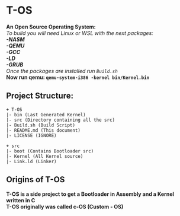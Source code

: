 # T-OS
**An Open Source Operating System:** <br />
*To build you will need Linux or WSL with the next packages:* <br />
***-NASM*** <br />
***-QEMU*** <br />
***-GCC*** <br />
***-LD*** <br />
***-GRUB*** <br />
*Once the packages are installed run `Build.sh`* <br />
**Now run qemu: `qemu-system-i386 -kernel bin/Kernel.bin`**

## Project Structure:
```path
+ T-OS
|- bin (Last Generated Kernel)
|- src (Directory containing all the src)
|- Build.sh (Build Script)
|- README.md (This document)
|- LICENSE (IGNORE)
```
```
+ src
|- boot (Contains Bootloader src)
|- Kernel (All Kernel source)
|- Link.ld (Linker)
```

## Origins of T-OS
**T-OS is a side project to get a Bootloader in Assembly and a Kernel written in C** <br />
**T-OS originally was called c-OS (Custom - OS)**

